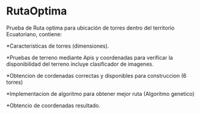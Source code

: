# RutaOptima
Prueba de Ruta optima para ubicación de torres  dentro del territorio Ecuatoriano, contiene:

   *Caracteristicas de torres (dimensiones).
 
   *Pruebas de terreno mediante Apis y coordenadas para verificar la disponibilidad del terreno incluye clasificador de imagenes.
 
   *Obtencion de cordenadas correctas y disponibles para construccion (6 torres)
 
   *Implementacion de algoritmo para obtener mejor ruta (Algoritmo genetico)
 
   *Obtencio de coordenadas resultado.
 
